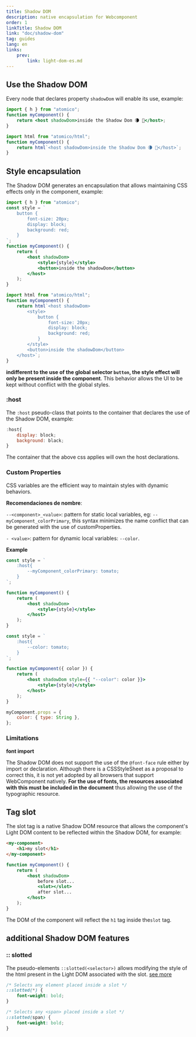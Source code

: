 ```yaml
---
title: Shadow DOM
description: native encapsulation for Webcomponent
order: 1
linkTitle: Shadow DOM
link: "doc/shadow-dom"
tag: guides
lang: en
links:
    prev:
        link: light-dom-es.md
---
```


## Use the Shadow DOM

Every node that declares property `shadowDom` will enable its use, example:

<doc-tabs tabs="JSX, Template String">

```jsx
import { h } from "atomico";
function myComponent() {
    return <host shadowDom>inside the Shadow Dom 🌘 🦇</host>;
}
```

```js
import html from "atomico/html";
function myComponent() {
    return html`<host shadowDom>inside the Shadow Dom 🌘 🦇</host>`;
}
```

</doc-tabs>

## Style encapsulation

The Shadow DOM generates an encapsulation that allows maintaining CSS effects only in the component, example:

<doc-tabs auto-height tabs="JSX, Template String">

```jsx
import { h } from "atomico";
const style = `
    button {
        font-size: 20px;
        display: block;
        background: red;
    }
`;
function myComponent() {
    return (
        <host shadowDom>
            <style>{style}</style>
            <button>inside the shadowDom</button>
        </host>
    );
}
```

```js
import html from "atomico/html";
function myComponent() {
    return html`<host shadowDom>
        <style>
            button {
                font-size: 20px;
                display: block;
                background: red;
            }
        </style>
        <button>inside the shadowDom</button>
    </host>`;
}
```

</doc-tabs>

**indifferent to the use of the global selector `button`, the style effect will only be present inside the component**. This behavior allows the UI to be kept without conflict with the global styles.

### :host

The `:host` pseudo-class that points to the container that declares the use of the Shadow DOM, example:

```jsx
:host{
    display: block;
    background: black;
}
```

The container that the above css applies will own the host declarations.

### Custom Properties

CSS variables are the efficient way to maintain styles with dynamic behaviors.

**Recomendaciones de nombre**:

`--<component>_<value>`: pattern for static local variables, eg: `--myComponent_colorPrimary`, this syntax minimizes the name conflict that can be generated with the use of customProperties.

`- <value>`: pattern for dynamic local variables: `--color`.

**Example**

<doc-tabs auto-height tabs="Static, Dinamic">

```jsx
const style = `
    :host{
        --myComponent_colorPrimary: tomato;
    }
`;

function myComponent() {
    return (
        <host shadowDom>
            <style>{style}</style>
        </host>
    );
}
```

```jsx
const style = `
    :host{
        --color: tomato;
    }
`;

function myComponent({ color }) {
    return (
        <host shadowDom style={{ "--color": color }}>
            <style>{style}</style>
        </host>
    );
}

myComponent.props = {
    color: { type: String },
};
```

</doc-tabs>

### Limitations

**font import**

The Shadow DOM does not support the use of the `@font-face` rule either by import or declaration. Although there is a CSSStyleSheet as a proposal to correct this, it is not yet adopted by all browsers that support WebComponent natively. **For the use of fonts, the resources associated with this must be included in the document** thus allowing the use of the typographic resource.

## Tag slot

The slot tag is a native Shadow DOM resource that allows the component's Light DOM content to be reflected within the Shadow DOM, for example:

<doc-tabs auto-height tabs="Html, Componente">

```html
<my-component>
    <h1>my slot</h1>
</my-component>
```

```jsx
function myComponent() {
    return (
        <host shadowDom>
            before slot...
            <slot></slot>
            after slot...
        </host>
    );
}
```

</doc-tabs>

The DOM of the component will reflect the `h1` tag inside the`slot` tag.

## additional Shadow DOM features

<doc-details summary="::slotted">

### :: slotted

The pseudo-elements `::slotted(<selector>)` allows modifying the style of the html present in the Light DOM associated with the slot. [see more](https://developer.mozilla.org/en-US/docs/Web/CSS/::slotted)

```css
/* Selects any element placed inside a slot */
::slotted(*) {
    font-weight: bold;
}

/* Selects any <span> placed inside a slot */
::slotted(span) {
    font-weight: bold;
}
```

</doc-details>

